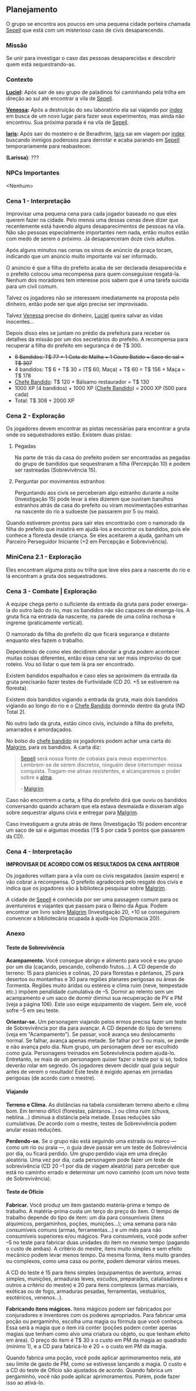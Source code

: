 ## Planejamento
O grupo se encontra aos poucos em uma pequena cidade porteira chamada [Sepell](../Lugares/Plano%20Material/Nyrule/Ermos/Sepell.md) que está com um misterioso caso de civis desaparecendo.

### Missão
Se unir para investigar o caso das pessoas desaparecidas e descobrir quem está sequestrando-as.

### Contexto
**[Luciel](../Personagens/PCs/Luciel/index.md):** Após sair de seu grupo de paladinos foi caminhando pela trilha em direção ao sul até encontrar a vila de [Sepell](../Lugares/Plano%20Material/Nyrule/Ermos/Sepell.md).

**[Venessa](../Personagens/PCs/Venessa/index.md):** Após a destruição do seu laboratório ela sai viajando por [index](../index.md) em busca de um novo lugar para fazer seus experimentos, mas ainda não encontrou. Sua próxima parada é na vila de [Sepell](../Lugares/Plano%20Material/Nyrule/Ermos/Sepell.md).

**[Iaris](../Personagens/PCs/Iaris/index.md):** Após sair do mosteiro e de Beradhrim, [Iaris](../Personagens/PCs/Iaris/index.md) sai em viagem por [index](../index.md) buscando inimigos poderosos para derrotar e acaba parando em [Sepell](../Lugares/Plano%20Material/Nyrule/Ermos/Sepell.md) temporariamente para reabastecer.

**(Larissa)**: ???

### NPCs Importantes
&lt;Nenhum&gt;

### Cena 1 - Interpretação
Improvisar uma pequena cena para cada jogador baseado no que eles querem fazer na cidade. Pelo menos uma dessas cenas deve dizer que recentemente está havendo alguns desaparecimentos de pessoas na vila. Não são pessoas especialmente importantes nem nada, então muitos estão com medo de serem o próximo. Já desapareceram doze civis adultos.

Após alguns minutos nas cenas os sinos de anúncio da praça tocam, indicando que um anúncio muito importante vai ser informado.

O anúncio é que a filha do prefeito acaba de ser declarada desaparecida e o prefeito colocou uma recompensa para quem conseguisse resgatá-la. Nenhum dos moradores tem interesse pois sabem que é uma tarefa suicida para um civil comum.

Talvez os jogadores não se interessem imediatamente na proposta pelo dinheiro, então pode ser que algo precise ser improvisado.

Talvez [Venessa](../Personagens/PCs/Venessa/index.md) precise do dinheiro, [Luciel](../Personagens/PCs/Luciel/index.md) queira salvar as vidas inocentes…

Depois disso eles se juntam no prédio da prefeitura para receber os detalhes da missão por um dos secretários do prefeito. A recompensa para recuperar a filha do prefeito em segurança é de T$ 300.

- <s>6 Bandidos: T$ 77 + 1 Cota de Malha + 1 Couro Batido + Saco de sal = T$ 307</s>
- 4 bandidos: T$ 6 + T$ 30 + (T$ 60, Maça) + T$ 60 = T$ 156 + Maça = T$ 178
- [Chefe Bandido](../Worldbuild/Fichas%20de%20Amea%C3%A7a/Chefe%20Bandido%20(T20).md): T$ 120 + Bálsamo restaurador = T$ 130
- 1000 XP (4 bandidos) + 1000 XP ([Chefe Bandido](../Worldbuild/Fichas%20de%20Amea%C3%A7a/Chefe%20Bandido%20(T20).md)) = 2000 XP (500 para cada)
- Total: T$ 308 + 2000 XP

### Cena 2 - Exploração
Os jogadores devem encontrar as pistas necessárias para encontrar a gruta onde os sequestradores estão. Existem duas pistas:

1. Pegadas

    Na parte de trás da casa do prefeito podem ser encontradas as pegadas do grupo de bandidos que sequestraram a filha (Percepção 10) e podem ser rastreadas (Sobrevivência 15).

2. Perguntar por movimentos estranhos

    Perguntando aos civis se perceberam algo estranho durante a noite (Investigação 15) pode levar à eles dizerem que ouviram barulhos estranhos atrás da casa do prefeito ou viram movimentações estranhas na nascente do rio a sudoeste (se passarem por 5 ou mais).

Quando estiverem prontos para sair eles encontrarão com o namorado da filha do prefeito que insistirá em ajudá-los a encontrar os bandidos, pois ele conhece a floresta desde criança. Se eles aceitarem a ajuda, ganham um Parceiro Perseguidor Iniciante (+2 em Percepção e Sobrevivência).

### MiniCena 2.1 - Exploração
Eles encontram alguma pista ou trilha que leve eles para a nascente do rio e lá encontram a gruta dos sequestradores.

### Cena 3 - Combate | Exploração
A equipe chega perto o suficiente da entrada da gruta para poder enxerga-la do outro lado do rio, mas os bandidos não são capazes de enxerga-los. A gruta fica na entrada da nascente, na parede de uma colina rochosa e íngreme (praticamente vertical).

O namorado da filha do prefeito diz que ficará segurança e distante enquanto eles fazem o trabalho.

Dependendo de como eles decidirem abordar a gruta podem acontecer muitas coisas diferentes, então essa cena vai ser mais improviso do que roteiro. Vou só listar o que tem lá pra ser encontrado.

Existem bandidos espalhados e caso eles se aproximem da entrada da gruta precisarão fazer testes de Furtividade (CD 20. +5 se estiverem na floresta).

Existem dois bandidos vigiando a entrada da gruta, mais dois bandidos vigiando ao longo do rio e o [Chefe Bandido](../Worldbuild/Fichas%20de%20Amea%C3%A7a/Chefe%20Bandido%20(T20).md) dormindo dentro da gruta (ND Total 2).

No outro lado da gruta, estão cinco civis, incluindo a filha do prefeito, amarrados e amordaçados.

No bolso do [chefe bandido](../Worldbuild/Fichas%20de%20Amea%C3%A7a/Chefe%20Bandido%20(T20).md) os jogadores podem achar uma carta do [Malgrim](../Personagens/NPCs/Vil%C3%B5es/Malgrim/index.md), para os bandidos. A carta diz:

> [Sepell](../Lugares/Plano%20Material/Nyrule/Ermos/Sepell.md) será nossa fonte de cobaias para meus experimentos. Lembrem-se de serem discretos, ninguém deve interromper nossa conquista. Tragam-me almas resistentes, e alcançaremos o poder sobre a [alma](../Worldbuild/Corpo,%20Mente%20e%20Alma.md).
>
> &dash; [Malgrim](../Personagens/NPCs/Vil%C3%B5es/Malgrim/index.md)

Caso não encontrem a carta, a filha do prefeito dirá que ouviu os bandidos conversando quando acharam que ela estava desmaiada e disseram algo sobre sequestrar alguns civis e entregar para [Malgrim](../Personagens/NPCs/Vil%C3%B5es/Malgrim/index.md).

Caso investiguem a gruta atrás de itens (Investigação 15) podem encontrar um saco de sal e algumas moedas (T$ 5 por cada 5 pontos que passarem da CD).

### Cena 4 - Interpretação
**IMPROVISAR DE ACORDO COM OS RESULTADOS DA CENA ANTERIOR**

Os jogadores voltam para a vila com os civis resgatados (assim espero) e vão cobrar a recompensa. O prefeito agradecerá pelo resgate dos civis e indica que os jogadores vão à biblioteca pesquisar sobre [Malgrim](../Personagens/NPCs/Vil%C3%B5es/Malgrim/index.md).

A cidade de [Sepell](../Lugares/Plano%20Material/Nyrule/Ermos/Sepell.md) é conhecida por ser uma passagem comum para os aventureiros e viajantes que passam para o Reino da Água. Podem encontrar um livro sobre [Malgrim](../Personagens/NPCs/Vil%C3%B5es/Malgrim/index.md) (Investigação 20, +10 se conseguirem convencer a bibliotecária ocupada à ajudá-los (Diplomacia 20)).

### Anexo
#### Teste de Sobrevivência
**Acampamento.** Você consegue abrigo e alimento para você e seu grupo por um dia (caçando, pescando, colhendo frutos...). A CD depende do terreno: 15 para planícies e colinas, 20 para florestas e pântanos, 25 para desertos ou montanhas e 30 para regiões planares perigosas ou áreas de Tormenta. Regiões muito áridas ou estéreis e clima ruim (neve, tempestade etc.) impõem penalidade cumulativa de –5. Dormir ao relento sem um acampamento e um saco de dormir diminui sua recuperação de PV e PM (veja a página 106). Este uso exige equipamento de viagem. Sem ele, você sofre –5 em seu teste.

**Orientar-se.** Um personagem viajando pelos ermos precisa fazer um teste de Sobrevivência por dia para avançar. A CD depende do tipo de terreno (veja em “Acampamento”). Se passar, você avança seu deslocamento normal. Se falhar, avança apenas metade. Se falhar por 5 ou mais, se perde e não avança pelo dia. Num grupo, um personagem deve ser escolhido como guia. Personagens treinados em Sobrevivência podem ajudá-lo. Entretanto, se mais de um personagem quiser fazer o teste por si só, todos deverão rolar em segredo. Os jogadores devem decidir qual guia seguir antes de verem o resultado! Este teste é exigido apenas em jornadas perigosas (de acordo com o mestre).

#### Viajando
**Terreno e Clima.** As distâncias na tabela consideram terreno aberto e clima bom. Em terreno difícil (florestas, pântanos...) ou clima ruim (chuva, neblina...) diminua a distância pela metade. Essas reduções são cumulativas. De acordo com o mestre, testes de Sobrevivência podem anular essas reduções.

**Perdendo-se.** Se o grupo não está seguindo uma estrada ou marco — como um rio ou praia —, o guia deve passar em um teste de Sobrevivência por dia, ou ficará perdido. Um grupo perdido viaja
em uma direção aleatória. Uma vez por dia, cada personagem pode fazer um teste de sobrevivência
(CD 20 –1 por dia de viagem aleatória) para perceber que está no caminho errado e determinar um novo caminho (com um novo teste de Sobrevivência).

#### Teste de Ofício
**Fabricar.** Você produz um item gastando matéria-prima e tempo de trabalho. A matéria-prima custa um terço do preço do item. O tempo de trabalho depende do tipo de item: um dia para consumíveis (itens alquímicos, pergaminhos, poções, munições...); uma semana para não consumíveis comuns (armas, ferramentas...) e um mês para não consumíveis superiores
e/ou mágicos. Para consumíveis, você pode sofrer –5 no teste para fabricar duas unidades do item no mesmo tempo (pagando o custo de ambas). A critério do mestre, itens muito simples e sem efeito mecânico podem levar menos tempo. Da mesma forma, itens muito grandes ou complexos, como uma casa ou ponte, podem demorar vários meses.

A CD do teste é 15 para itens simples (equipamentos de aventura, armas simples, munições, armaduras leves, escudos, preparados, catalisadores e outros a critério do mestre) e 20 para itens complexos (armas marciais, exóticas ou de fogo, armaduras pesadas, ferramentas, vestuários, esotéricos, venenos...).

**Fabricando itens mágicos.** Itens mágicos podem ser fabricados por conjuradores e inventores com os poderes apropriados. Para fabricar uma poção ou pergaminho, escolha uma magia ou fórmula que você conheça. Essa será a magia que o item irá conter (poções podem conter
apenas magias que tenham como alvo uma criatura ou objeto, ou que tenham efeito em área). O preço do item é T$ 30 x o custo em PM da magia ao quadrado (mínimo 1), e a CD para fabricá-lo é 20 + o custo em PM da magia.

Quando fabrica uma poção, você pode aplicar aprimoramentos nela, até seu limite de gasto de PM, como se estivesse lançando a magia. O custo e a CD do teste de Ofício são ajustados de acordo. Quando fabrica um pergaminho, você não pode aplicar aprimoramentos. Porém, pode fazer isso ao ativá-lo.

